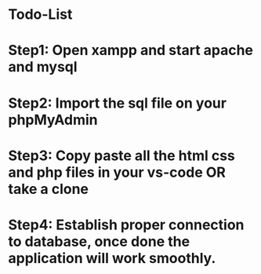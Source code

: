 # Todo-List
# Step1: Open xampp and start apache and mysql
# Step2: Import the sql file on your phpMyAdmin
# Step3: Copy paste all the html css and php files in your vs-code OR take a clone 
# Step4: Establish proper connection to database, once done the application will work smoothly.
